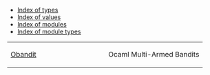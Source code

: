 <div class="index-list">

  - [Index of types](index_types.html)
  - [Index of values](index_values.html)
  - [Index of modules](index_modules.html)
  - [Index of module types](index_module_types.html)

</div>

<table>
<colgroup>
<col style="width: 50%" />
<col style="width: 50%" />
</colgroup>
<tbody>
<tr class="odd">
<td><a href="Obandit.html">Obandit</a></td>
<td><div class="info">
<p>Ocaml Multi-Armed Bandits</p>
</div></td>
</tr>
</tbody>
</table>
